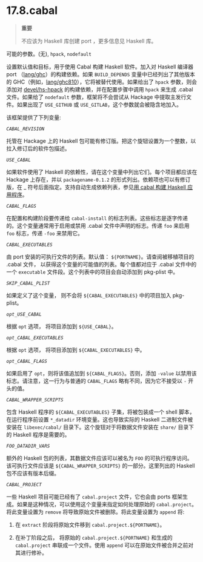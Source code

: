 # 17.8.cabal

>**重要**
>
> 不应该为 Haskell 库创建 port ，更多信息见 Haskell 库。

可能的参数。(无), `hpack`, `nodefault`

设置默认值和目标，用于使用 Cabal 构建 Haskell 软件。加入对 Haskell 编译器 port （[lang/ghc](https://cgit.freebsd.org/ports/tree/lang/ghc/pkg-descr)）的构建依赖。如果 `BUILD_DEPENDS` 变量中已经列出了其他版本的 GHC（例如，[lang/ghc810](https://cgit.freebsd.org/ports/tree/lang/ghc810/pkg-descr)），它将被替代使用。如果给出了 `hpack` 参数，则会添加对 [devel/hs-hpack](https://cgit.freebsd.org/ports/tree/devel/hs-hpack/pkg-descr) 的构建依赖，并在配置步骤中调用 `hpack` 来生成 .cabal 文件。如果给了 `nodefault` 参数，框架将不会尝试从 Hackage 中提取主发行文件。如果出现了 `USE_GITHUB` 或 `USE_GITLAB`，这个参数就会被隐含地加入。

该框架提供了下列变量:

*`CABAL_REVISION`*

托管在 Hackage 上的 Haskell 包可能有修订版。把这个旋钮设置为一个整数，以拉入修订后的软件包描述。

*`USE_CABAL`*

如果软件使用了 Haskell 的依赖性，请在这个变量中列出它们。每个项目都应该在 Hackage 上存在，并以 `packagename-0.1.2` 的形式列出。依赖项也可以有修订版，在 _ 符号后面指定。支持自动生成依赖列表，参见[用 cabal 构建 Haskell 应用程序](https://docs.freebsd.org/en/books/porters-handbook/special/index.html#using-cabal)。

*`CABAL_FLAGS`*

在配置和构建阶段要传递给 `cabal-install` 的标志列表。这些标志是逐字传递的。这个变量通常用于启用或禁用 .cabal 文件中声明的标志。传递 `foo` 来启用 `foo` 标志，传递 `-foo` 来禁用它。

*`CABAL_EXECUTABLES`*

由 port 安装的可执行文件的列表。默认值： `${PORTNAME}`。请查阅被移植项目的 .cabal 文件， 以获得这个变量的可能值的列表。每个值都对应于 .cabal 文件中的一个 `executable` 文件段。这个列表中的项目会自动添加到 pkg-plist 中。

*`SKIP_CABAL_PLIST`*

如果定义了这个变量， 则不会将 `${CABAL_EXECUTABLES}` 中的项目加入 pkg-plist。

*`opt_USE_CABAL`*

根据 `opt` 选项， 将项目添加到 `${USE_CABAL}`。

*`opt_CABAL_EXECUTABLES`*

根据 `opt` 选项， 将项目添加到 `${CABAL_EXECUTABLES}` 中。

*`opt_CABAL_FLAGS`*

如果启用了 `opt`，则将该值追加到 `${CABAL_FLAGS}`。否则，添加 `-value` 以禁用该标志。请注意，这一行为与普通的 `CABAL_FLAGS` 略有不同，因为它不接受以 `-` 开头的值。

*`CABAL_WRAPPER_SCRIPTS`*

包含 Haskell 程序的 `${CABAL_EXECUTABLES}` 子集，将被包装成一个 shell 脚本，在运行程序前设置 `*_datadir` 环境变量。这也导致实际的 Haskell 二进制文件被安装在 `libexec/cabal/` 目录下。这个旋钮对于将数据文件安装在 `share/` 目录下的 Haskell 程序是需要的。

*`FOO_DATADIR_VARS`*

额外的 Haskell 包的列表，其数据文件应该可以被名为 `FOO` 的可执行程序访问。该可执行文件应该是 `${CABAL_WRAPPER_SCRIPTS}` 的一部分。这里列出的 Haskell 包不应该有版本后缀。

*`CABAL_PROJECT`*

一些 Haskell 项目可能已经有了 `cabal.project` 文件，它也会由 ports 框架生成。如果是这种情况，可以使用这个变量来指定如何处理原始的 `cabal.project`。将此变量设置为 `remove` 将导致原始文件被删除。将此变量设置为 `append` 将:

1. 在 `extract` 阶段将原始文件移到 `cabal.project.${PORTNAME}`。

2. 在补丁阶段之后， 将原始的 `cabal.project.${PORTNAME}` 和生成的 `cabal.project` 串联成一个文件。使用 `append` 可以在原始文件被合并之前对其进行修补。
